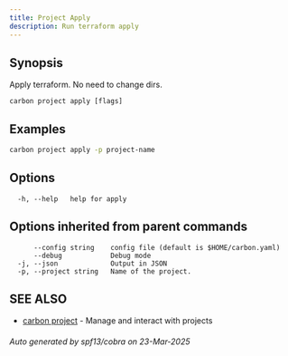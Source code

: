 ```yaml
---
title: Project Apply
description: Run terraform apply
---
```


## Synopsis

Apply terraform. No need to change dirs.

```
carbon project apply [flags]
```

## Examples

```bash
carbon project apply -p project-name
```

## Options

```
  -h, --help   help for apply
```

## Options inherited from parent commands

```
      --config string    config file (default is $HOME/carbon.yaml)
      --debug            Debug mode
  -j, --json             Output in JSON
  -p, --project string   Name of the project.
```

## SEE ALSO

* [carbon project](carbon_project.md)	 - Manage and interact with projects

###### Auto generated by spf13/cobra on 23-Mar-2025
